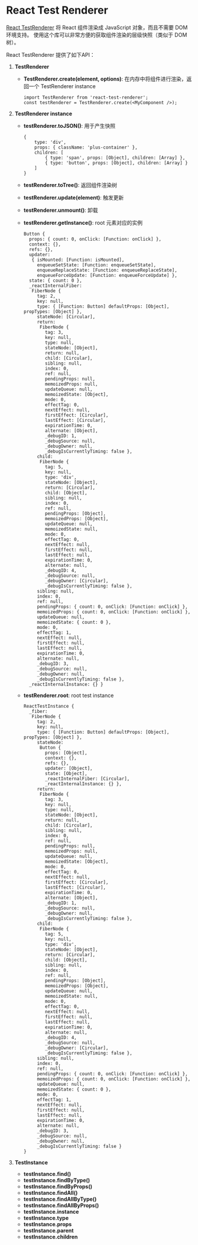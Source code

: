 # React Test Renderer

[React TestRenderer](https://reactjs.org/docs/test-renderer.html) 将 React 组件渲染成 JavaScript 对象，而且不需要 DOM 环境支持。
使用这个库可以非常方便的获取组件渲染的层级快照（类似于 DOM 树）。

React TestRenderer 提供了如下API：

1. **TestRenderer**
	- **TestRenderer.create(element, options)**: 在内存中将组件进行渲染，返回一个 TestRenderer instance
		
		```
		import TestRenderer from 'react-test-renderer';
		const testRenderer = TestRenderer.create(<MyComponent />);
		```

2. **TestRenderer instance**
	- **testRenderer.toJSON()**: 用于产生快照
	
		```
		{ 
			type: 'div',
			props: { className: 'plus-container' },
			children: [ 
				{ type: 'span', props: [Object], children: [Array] },
			 	{ type: 'button', props: [Object], children: [Array] }
			] 
		}
		```
	- **testRenderer.toTree()**: 返回组件渲染树
	- **testRenderer.update(element)**: 触发更新
	- **testRenderer.unmount()**: 卸载
	- **testRenderer.getInstance()**: root 元素对应的实例
		
		```
		Button {
		  props: { count: 0, onClick: [Function: onClick] },
		  context: {},
		  refs: {},
		  updater:
		   { isMounted: [Function: isMounted],
		     enqueueSetState: [Function: enqueueSetState],
		     enqueueReplaceState: [Function: enqueueReplaceState],
		     enqueueForceUpdate: [Function: enqueueForceUpdate] },
		  state: { count: 0 },
		  _reactInternalFiber:
		   FiberNode {
		     tag: 2,
		     key: null,
		     type: { [Function: Button] defaultProps: [Object], propTypes: [Object] },
		     stateNode: [Circular],
		     return:
		      FiberNode {
		        tag: 3,
		        key: null,
		        type: null,
		        stateNode: [Object],
		        return: null,
		        child: [Circular],
		        sibling: null,
		        index: 0,
		        ref: null,
		        pendingProps: null,
		        memoizedProps: null,
		        updateQueue: null,
		        memoizedState: [Object],
		        mode: 0,
		        effectTag: 0,
		        nextEffect: null,
		        firstEffect: [Circular],
		        lastEffect: [Circular],
		        expirationTime: 0,
		        alternate: [Object],
		        _debugID: 1,
		        _debugSource: null,
		        _debugOwner: null,
		        _debugIsCurrentlyTiming: false },
		     child:
		      FiberNode {
		        tag: 5,
		        key: null,
		        type: 'div',
		        stateNode: [Object],
		        return: [Circular],
		        child: [Object],
		        sibling: null,
		        index: 0,
		        ref: null,
		        pendingProps: [Object],
		        memoizedProps: [Object],
		        updateQueue: null,
		        memoizedState: null,
		        mode: 0,
		        effectTag: 0,
		        nextEffect: null,
		        firstEffect: null,
		        lastEffect: null,
		        expirationTime: 0,
		        alternate: null,
		        _debugID: 4,
		        _debugSource: null,
		        _debugOwner: [Circular],
		        _debugIsCurrentlyTiming: false },
		     sibling: null,
		     index: 0,
		     ref: null,
		     pendingProps: { count: 0, onClick: [Function: onClick] },
		     memoizedProps: { count: 0, onClick: [Function: onClick] },
		     updateQueue: null,
		     memoizedState: { count: 0 },
		     mode: 0,
		     effectTag: 1,
		     nextEffect: null,
		     firstEffect: null,
		     lastEffect: null,
		     expirationTime: 0,
		     alternate: null,
		     _debugID: 3,
		     _debugSource: null,
		     _debugOwner: null,
		     _debugIsCurrentlyTiming: false },
		  _reactInternalInstance: {} }
		```
	
	- **testRenderer.root**: root test instance

		```
		ReactTestInstance {
		  _fiber:
		   FiberNode {
		     tag: 2,
		     key: null,
		     type: { [Function: Button] defaultProps: [Object], propTypes: [Object] },
		     stateNode:
		      Button {
		        props: [Object],
		        context: {},
		        refs: {},
		        updater: [Object],
		        state: [Object],
		        _reactInternalFiber: [Circular],
		        _reactInternalInstance: {} },
		     return:
		      FiberNode {
		        tag: 3,
		        key: null,
		        type: null,
		        stateNode: [Object],
		        return: null,
		        child: [Circular],
		        sibling: null,
		        index: 0,
		        ref: null,
		        pendingProps: null,
		        memoizedProps: null,
		        updateQueue: null,
		        memoizedState: [Object],
		        mode: 0,
		        effectTag: 0,
		        nextEffect: null,
		        firstEffect: [Circular],
		        lastEffect: [Circular],
		        expirationTime: 0,
		        alternate: [Object],
		        _debugID: 1,
		        _debugSource: null,
		        _debugOwner: null,
		        _debugIsCurrentlyTiming: false },
		     child:
		      FiberNode {
		        tag: 5,
		        key: null,
		        type: 'div',
		        stateNode: [Object],
		        return: [Circular],
		        child: [Object],
		        sibling: null,
		        index: 0,
		        ref: null,
		        pendingProps: [Object],
		        memoizedProps: [Object],
		        updateQueue: null,
		        memoizedState: null,
		        mode: 0,
		        effectTag: 0,
		        nextEffect: null,
		        firstEffect: null,
		        lastEffect: null,
		        expirationTime: 0,
		        alternate: null,
		        _debugID: 4,
		        _debugSource: null,
		        _debugOwner: [Circular],
		        _debugIsCurrentlyTiming: false },
		     sibling: null,
		     index: 0,
		     ref: null,
		     pendingProps: { count: 0, onClick: [Function: onClick] },
		     memoizedProps: { count: 0, onClick: [Function: onClick] },
		     updateQueue: null,
		     memoizedState: { count: 0 },
		     mode: 0,
		     effectTag: 1,
		     nextEffect: null,
		     firstEffect: null,
		     lastEffect: null,
		     expirationTime: 0,
		     alternate: null,
		     _debugID: 3,
		     _debugSource: null,
		     _debugOwner: null,
		     _debugIsCurrentlyTiming: false }
		}
		```
	
3. **TestInstance** 
	- **testInstance.find()**
	- **testInstance.findByType()**
	- **testInstance.findByProps()**
	- **testInstance.findAll()**
	- **testInstance.findAllByType()**
	- **testInstance.findAllByProps()**
	- **testInstance.instance**
	- **testInstance.type**
	- **testInstance.props**
	- **testInstance.parent**
	- **testInstance.children**